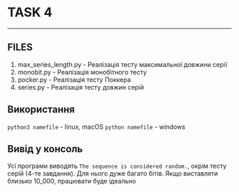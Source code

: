 # TASK 4

---
## FILES
1. max_series_length.py - Реалізація тесту максимальної довжини серії
2. monobit.py - Реалізація монобітного тесту
3. pocker.py - Реалізація тесту Поккера
4. series.py - Реалізація тесту довжин серій

## Використання

`python3 namefile` - linux, macOS
`python namefile` - windows

## Вивід у консоль

Усі програми виводять `The sequence is considered random.`, окрім тесту серій (4-те завдання). Для нього дуже багато бітів. Якщо виставляти близько 10_000, працювати буде ідеально
